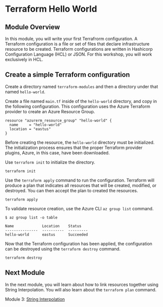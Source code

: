 # Terraform Hello World

## Module Overview

In this module, you will write your first Terrafrorm configuration. A Terraform configuration is a file or set of files that declare infrastructure resource to be created. Terraform configurations are written in Hashicorp Configuration Language (HCL) or JSON. For this workshop, you will work exclusively in HCL.

## Create a simple Terraform configuration

Create a directory named `terraform-modules` and then a directory under that named `hello-world`.

Create a file named `main.tf` inside of the `hello-world` directory, and copy in the following configuration. This configuration uses the Azure Terraform provider to create an Azure Resource Group.

```
resource "azurerm_resource_group" "hello-world" {
  name     = "hello-world"
  location = "eastus"
}
```

Before creating the resource, the `hello-world` directory must be initialized. The initialization process ensures that the proper Terraform provider plugins, Azure, in this case, have been downloaded.

Use `terraform init` to initialize the directory.

```
terraform init
```

Use the `terraform apply` command to run the configuration. Terraform will produce a plan that indicates all resources that will be created, modified, or destroyed. You can then accept the plan to created the resources.

```
terraform apply
```

To validate resource creation, use the Azure CLI `az group list` command.

```
$ az group list -o table

Name             Location    Status
---------------  ----------  ---------
hello-world      eastus      Succeeded
```

Now that the Terraform configuration has been applied, the configuration can be destroyed using the `terraform destroy` command.

```
terraform destroy
```

## Next Module

In the next module, you will learn about how to link resources together using String Interpolation. You will also learn about the `terraform plan` command.

Module 3: [String Interpolation](../03-string-interpolation)